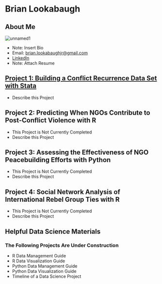 # Brian Lookabaugh

## About Me
![unnamed1](https://user-images.githubusercontent.com/109555700/181592325-d6323d45-3159-4ddb-94a4-144aa12e8ff8.jpg)
- Note: Insert Bio
- Email: brian.lookabaughjr@gmail.com
- [LinkedIn](https://www.linkedin.com/in/brian-lookabaugh-372ab31a1/)
- Note: Attach Resume

## [Project 1: Building a Conflict Recurrence Data Set with Stata](https://htmlpreview.github.io/?https://github.com/Brian-Lookabaugh/Conflict-Recurrence-Dataset-Construction-Chapter1-Dissertation/blob/main/BuildingConflictRecurrenceDataset.html)
- Describe this Project

## Project 2: Predicting When NGOs Contribute to Post-Conflict Violence with R
- This Project is Not Currently Completed
- Describe this Project

## Project 3: Assessing the Effectiveness of NGO Peacebuilding Efforts with Python
- This Project is Not Currently Completed
- Describe this Project

## Project 4: Social Network Analysis of International Rebel Group Ties with R
- This Project is Not Currently Completed
- Describe this Project

## Helpful Data Science Materials
### The Following Projects Are Under Construction
- R Data Management Guide
- R Data Visualization Guide
- Python Data Management Guide
- Python Data Visualization Guide
- Timeline of a Data Science Project
